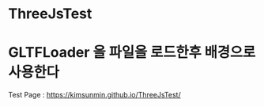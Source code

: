 # ThreeJsTest
# GLTFLoader 을 파일을 로드한후 배경으로 사용한다

Test Page : https://kimsunmin.github.io/ThreeJsTest/

